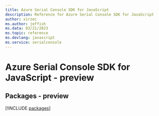 ```yaml
---
title: Azure Serial Console SDK for JavaScript
description: Reference for Azure Serial Console SDK for JavaScript
author: xirzec
ms.author: jeffish
ms.data: 03/21/2023
ms.topic: reference
ms.devlang: javascript
ms.service: serialconsole
---
```

# Azure Serial Console SDK for JavaScript - preview
## Packages - preview
[!INCLUDE [packages](serial-console-index.md)]